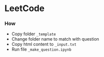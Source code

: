 # LeetCode

### How
- Copy folder `_template`
- Change folder name to match with question
- Copy html content to `_input.txt`
- Run file `_make_question.ipynb`